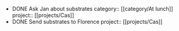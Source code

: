 - DONE Ask Jan about substrates
  category:: [[category/At lunch]]
  project:: [[projects/Cas]]
- DONE Send substrates to Florence
  project:: [[projects/Cas]]